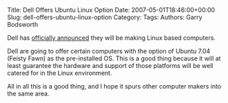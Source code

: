Title: Dell Offers Ubuntu Linux Option
Date: 2007-05-01T18:46:00+00:00
Slug: dell-offers-ubuntu-linux-option
Category: 
Tags: 
Authors: Garry Bodsworth

Dell has <a href="http://searchenterpriselinux.techtarget.com/originalContent/0,289142,sid39_gci1253364,00.html">officially announced</a> they will be making Linux based computers.

Dell are going to offer certain computers with the option of Ubuntu 7.04 (Feisty Fawn) as the pre-installed OS.  This is a good thing because it will at least guarantee the hardware and support of those platforms will be well catered for in the Linux environment.

All in all this is a good thing, and I hope it spurs other computer makers into the same area.
